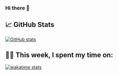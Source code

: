 ### Hi there 👋

<!--
**HUGHNew/HUGHNew** is a ✨ _special_ ✨ repository because its `README.md` (this file) appears on your GitHub profile.

Here are some ideas to get you started:

- 🔭 I’m currently working on ...
- 🌱 I’m currently learning ...
- 👯 I’m looking to collaborate on ...
- 🤔 I’m looking for help with ...
- 💬 Ask me about ...
- 📫 How to reach me: ...
- 😄 Pronouns: ...
- ⚡ Fun fact: ...
-->

## &#x1f4c8; GitHub Stats

[![GitHub stats](https://github-readme-stats.vercel.app/api?username=HUGHNew&theme=oneDark)](https://github.com/anuraghazra/github-readme-stats)


## 👨‍💻 This week, I spent my time on:

[![wakatime stats](https://github-readme-stats.vercel.app/api/wakatime?username=HUGHNew&line_height=27&title_color=6aa6f8&text_color=8a919a&icon_color=6aa6f8&bg_color=22272e)](https://github.com/anuraghazra/github-readme-stats)
